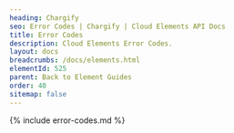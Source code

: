 ```yaml
---
heading: Chargify
seo: Error Codes | Chargify | Cloud Elements API Docs
title: Error Codes
description: Cloud Elements Error Codes.
layout: docs
breadcrumbs: /docs/elements.html
elementId: 525
parent: Back to Element Guides
order: 40
sitemap: false
---
```


{% include error-codes.md %}
